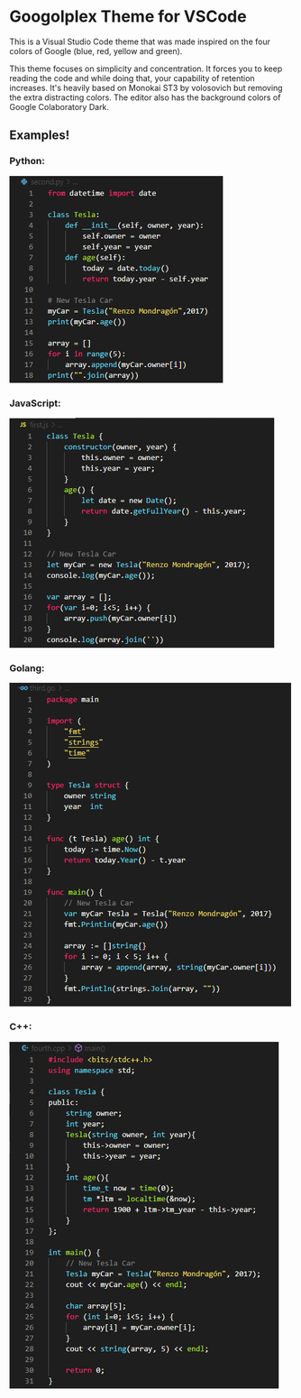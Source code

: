 # Googolplex Theme for VSCode

This is a Visual Studio Code theme that was made inspired on the four colors of Google (blue, red, yellow and green).

This theme focuses on simplicity and concentration. It forces you to keep reading the code and while doing that, your capability of retention increases. It's heavily based on Monokai ST3 by volosovich but removing the extra distracting colors. The editor also has the background colors of Google Colaboratory Dark.

## **Examples!**

### Python:
![Python](img/python.png)

### JavaScript:
![JavaScript](img/javascript.png)

### Golang:
![GoLang](img/golang.png)

### C++:
![C++](img/cpp.png)